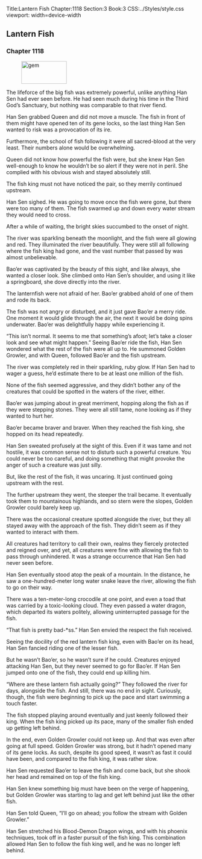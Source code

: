 Title:Lantern Fish 
Chapter:1118 
Section:3 
Book:3 
CSS:../Styles/style.css 
viewport: width=device-width
  
## Lantern Fish
### Chapter 1118
  
<figure>
	<img src="../Images/gem.gif" alt="gem" id="gem" width="120" height="60" />
</figure>
  

  
The lifeforce of the big fish was extremely powerful, unlike anything Han Sen had ever seen before. He had seen much during his time in the Third God’s Sanctuary, but nothing was comparable to that river fiend.

Han Sen grabbed Queen and did not move a muscle. The fish in front of them might have opened ten of its gene locks, so the last thing Han Sen wanted to risk was a provocation of its ire.

Furthermore, the school of fish following it were all sacred-blood at the very least. Their numbers alone would be overwhelming.

Queen did not know how powerful the fish were, but she knew Han Sen well-enough to know he wouldn’t be so alert if they were not in peril. She complied with his obvious wish and stayed absolutely still.

The fish king must not have noticed the pair, so they merrily continued upstream.

Han Sen sighed. He was going to move once the fish were gone, but there were too many of them. The fish swarmed up and down every water stream they would need to cross.

After a while of waiting, the bright skies succumbed to the onset of night.

The river was sparkling beneath the moonlight, and the fish were all glowing and red. They illuminated the river beautifully. They were still all following where the fish king had gone, and the vast number that passed by was almost unbelievable.

Bao’er was captivated by the beauty of this sight, and like always, she wanted a closer look. She climbed onto Han Sen’s shoulder, and using it like a springboard, she dove directly into the river.

The lanternfish were not afraid of her. Bao’er grabbed ahold of one of them and rode its back.

The fish was not angry or disturbed, and it just gave Bao’er a merry ride. One moment it would glide through the air, the next it would be doing spins underwater. Bao’er was delightfully happy while experiencing it.

“This isn’t normal. It seems to me that something’s afoot; let’s take a closer look and see what might happen.” Seeing Bao’er ride the fish, Han Sen wondered what the rest of the fish were all up to. He summoned Golden Growler, and with Queen, followed Bao’er and the fish upstream.

The river was completely red in their sparkling, ruby glow. If Han Sen had to wager a guess, he’d estimate there to be at least one million of the fish.

None of the fish seemed aggressive, and they didn’t bother any of the creatures that could be spotted in the waters of the river, either.

Bao’er was jumping about in great merriment, hopping along the fish as if they were stepping stones. They were all still tame, none looking as if they wanted to hurt her.

Bao’er became braver and braver. When they reached the fish king, she hopped on its head repeatedly.

Han Sen sweated profusely at the sight of this. Even if it was tame and not hostile, it was common sense not to disturb such a powerful creature. You could never be too careful, and doing something that might provoke the anger of such a creature was just silly.

But, like the rest of the fish, it was uncaring. It just continued going upstream with the rest.

The further upstream they went, the steeper the trail became. It eventually took them to mountainous highlands, and so stern were the slopes, Golden Growler could barely keep up.

There was the occasional creature spotted alongside the river, but they all stayed away with the approach of the fish. They didn’t seem as if they wanted to interact with them.

All creatures had territory to call their own, realms they fiercely protected and reigned over, and yet, all creatures were fine with allowing the fish to pass through unhindered. It was a strange occurrence that Han Sen had never seen before.

Han Sen eventually stood atop the peak of a mountain. In the distance, he saw a one-hundred-meter long water snake leave the river, allowing the fish to go on their way.

There was a ten-meter-long crocodile at one point, and even a toad that was carried by a toxic-looking cloud. They even passed a water dragon, which departed its waters politely, allowing uninterrupted passage for the fish.

“That fish is pretty bad-*ss.” Han Sen envied the respect the fish received.

Seeing the docility of the red lantern fish king, even with Bao’er on its head, Han Sen fancied riding one of the lesser fish.

But he wasn’t Bao’er, so he wasn’t sure if he could. Creatures enjoyed attacking Han Sen, but they never seemed to go for Bao’er. If Han Sen jumped onto one of the fish, they could end up killing him.

“Where are these lantern fish actually going?” They followed the river for days, alongside the fish. And still, there was no end in sight. Curiously, though, the fish were beginning to pick up the pace and start swimming a touch faster.

The fish stopped playing around eventually and just keenly followed their king. When the fish king picked up its pace, many of the smaller fish ended up getting left behind.

In the end, even Golden Growler could not keep up. And that was even after going at full speed. Golden Growler was strong, but it hadn’t opened many of its gene locks. As such, despite its good speed, it wasn’t as fast it could have been, and compared to the fish king, it was rather slow.

Han Sen requested Bao’er to leave the fish and come back, but she shook her head and remained on top of the fish king.

Han Sen knew something big must have been on the verge of happening, but Golden Growler was starting to lag and get left behind just like the other fish.

Han Sen told Queen, “I’ll go on ahead; you follow the stream with Golden Growler.”

Han Sen stretched his Blood-Demon Dragon wings, and with his phoenix techniques, took off in a faster pursuit of the fish king. This combination allowed Han Sen to follow the fish king well, and he was no longer left behind.